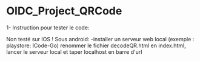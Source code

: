 # OIDC_Project_QRCode

1- Instruction pour tester le code: 

Non testé sur IOS !
Sous android: -installer un serveur web local (exemple : playstore: ICode-Go)
renommer le fichier decodeQR.html en index.html, lancer le serveur local et taper localhost en barre d'url

